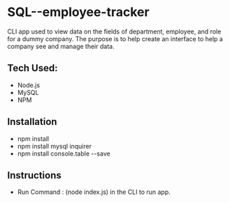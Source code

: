 # SQL--employee-tracker
CLI app used to view data on the fields of department, employee, and role for a dummy company. The purpose is to help create an interface to help a company see and manage their data.

## Tech Used:
-  Node.js
-  MySQL
-  NPM

## Installation
- npm install
- npm install mysql inquirer
-  npm install console.table --save

## Instructions
- Run Command : (node index.js) in the CLI to run app.
